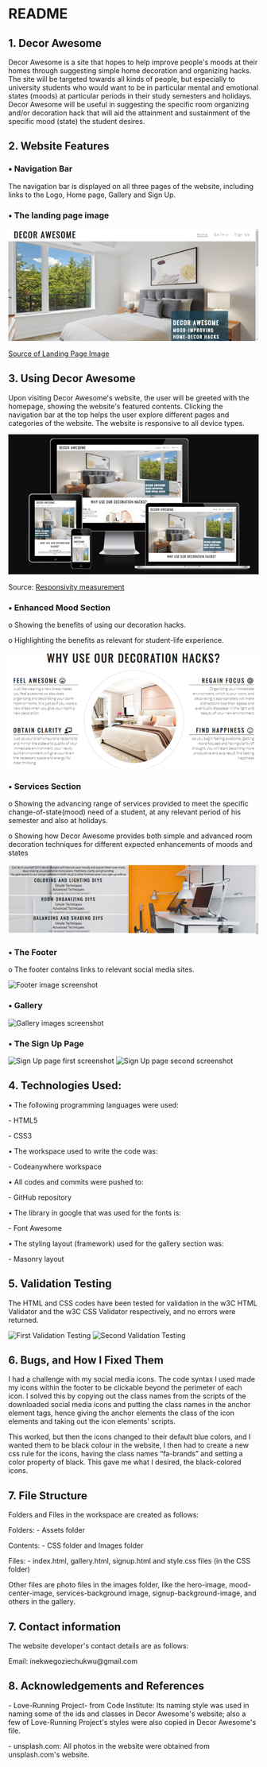 # README

## 1. Decor Awesome

<p>Decor Awesome is a site that hopes to help improve people's moods at their homes through suggesting simple home decoration and organizing hacks. The site will be targeted towards all kinds of people, but especially to university students who would want to be in particular mental and emotional states (moods) at particular periods in their study semesters and holidays. Decor Awesome will be useful in suggesting the specific room organizing and/or decoration hack that will aid the attainment and sustainment of the specific mood (state) the student desires.</p>

## 2. Website Features

### • Navigation Bar

<p>The navigation bar is displayed on all three pages of the website, including links to the Logo, Home page, Gallery and Sign Up.</p>

### • The landing page image

<img src="assets/images/landing-page-image-screenshot.PNG" alt="Landing page image">

[Source of Landing Page Image](https://unsplash.com/photos/0jmXOqUhpTQ)

## 3. Using Decor Awesome

Upon visiting Decor Awesome's website, the user will be greeted with the homepage, showing the website's featured contents. Clicking the navigation bar at the top helps the user explore different pages and categories of the website. The website is responsive to all device types.

<img src="assets/images/responsiveness-screenshot.PNG" alt="Responsiveness screenshot">
 
Source: [Responsivity measurement](https://ui.dev/amiresponsive?url=https://goziechukwu.github.io/decor-awesome/)
 
### •	Enhanced Mood Section

<p>o	Showing the benefits of using our decoration hacks.</p>
<p>o	Highlighting the benefits as relevant for student-life experience.</p>

<img src="assets/images/enhanced-mood-section-screenshot.PNG" alt="enhanced-mood-section-screenshot">

### • Services Section

<p>o	Showing the advancing range of services provided to meet the specific change-of-state(mood) need of a student, at any relevant period of his semester and also at holidays.</p>
<p>o	Showing how Decor Awesome provides both simple and advanced room decoration techniques for different expected enhancements of moods and states</p>

<img src="assets/images/services-section-screenshot.PNG" alt="Services section screenshot">
 
### •	The Footer
<p>o	The footer contains links to relevant social media sites.</p>

 <img src="footer-image-screenshot.PNG" alt="Footer image screenshot">

### • Gallery

 <img src="gallery-images-screenshot.PNG" alt="Gallery images screenshot">

### • The Sign Up Page

 <img src="sign-up-page-screenshot-1.PNG" alt="Sign Up page first screenshot">

 <img src="sign-up-page-screenshot-2.PNG" alt="Sign Up page second screenshot">

## 4. Technologies Used:

<p>•	The following programming languages were used:</p>
<p>- HTML5</p>
<p>- CSS3</p>
<p>•	The workspace used to write the code was:</p>
<p>- Codeanywhere workspace</p>
<p>•	All codes and commits were pushed to:</p>
<p>- GitHub repository</p>
<p>•	The library in google that was used for the fonts is:</p>
<p>- Font Awesome</p>
<p>•	The styling layout (framework) used for the gallery section was:</p>
<p>- Masonry layout</p>

## 5. Validation Testing

<p>The HTML and CSS codes have been tested for validation in the w3C HTML Validator and the w3C CSS Validator respectively, and no errors were returned.
 </p>

<img src="validation-testing-screenshot-1.PNG" alt="First Validation Testing">

<img src="validation-testing-screenshot-2.PNG" alt="Second Validation Testing">
 
## 6. Bugs, and How I Fixed Them

<p>I had a challenge with my social media icons. The code syntax I used made my icons within the footer to be clickable beyond the perimeter of each icon. I solved this by copying out the class names from the scripts of the downloaded social media icons and putting the class names in the anchor element tags, hence giving the anchor elements the class of the icon elements and taking out the icon elements' scripts.</p>

<p>This worked, but then the icons changed to their default blue colors, and I wanted them to be black colour in the website, I then had to create a new css rule for the icons, having the class names “fa-brands” and setting a color property of black. This gave me what I desired, the black-colored icons.</p>

## 7. File Structure

<p>Folders and Files in the workspace are created as follows:</p>
<p>Folders:   - Assets folder</p>
<p>Contents: - CSS folder and Images folder</p>
<p>Files: 	- index.html, gallery.html, signup.html and style.css files (in the CSS folder)</p>
<p>Other files are photo files in the images folder, like the hero-image, mood-center-image, services-background image, signup-background-image, and others in the gallery.</p>

## 7. Contact information

<p>The website developer's contact details are as follows:</p>
<p>Email:	inekwegoziechukwu@gmail.com</p>

## 8. Acknowledgements and References

<p>-  Love-Running Project- from Code Institute: Its naming style was used in naming some of the ids and classes in Decor Awesome's website; also a few of Love-Running Project's styles were also copied in Decor Awesome's file.</p>

<p>-  unsplash.com: All photos in the website were obtained from unsplash.com's website.</p>
